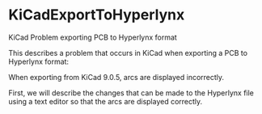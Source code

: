 # KiCadExportToHyperlynx
KiCad Problem exporting PCB to Hyperlynx format

This describes a problem that occurs in KiCad when exporting a PCB to Hyperlynx format:

When exporting from KiCad 9.0.5, arcs are displayed incorrectly.

First, we will describe the changes that can be made to the Hyperlynx file using a text editor so that the arcs are displayed correctly.
